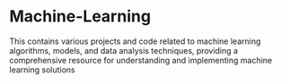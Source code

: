 # Machine-Learning
This contains various projects and code related to machine learning algorithms, models, and data analysis techniques, providing a comprehensive resource for understanding and implementing machine learning solutions
